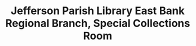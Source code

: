 ---
layout: repo
title: "Jefferson Parish Library East Bank Regional Branch, Special Collections Room"
id: 24960
permalink: repos/24960/
---